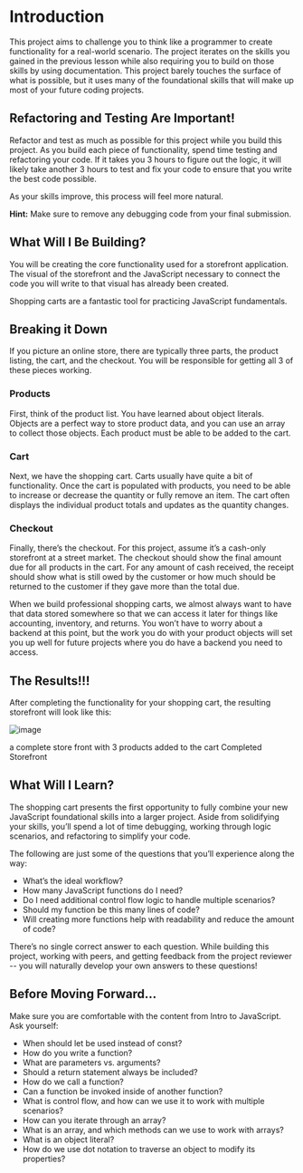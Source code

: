# Introduction
This project aims to challenge you to think like a programmer to create functionality for a real-world scenario. The project iterates on the skills you gained in the previous lesson while also requiring you to build on those skills by using documentation. This project barely touches the surface of what is possible, but it uses many of the foundational skills that will make up most of your future coding projects.

## Refactoring and Testing Are Important!
Refactor and test as much as possible for this project while you build this project. As you build each piece of functionality, spend time testing and refactoring your code. If it takes you 3 hours to figure out the logic, it will likely take another 3 hours to test and fix your code to ensure that you write the best code possible.

As your skills improve, this process will feel more natural.

**Hint:** Make sure to remove any debugging code from your final submission.

## What Will I Be Building?
You will be creating the core functionality used for a storefront application. The visual of the storefront and the JavaScript necessary to connect the code you will write to that visual has already been created.

Shopping carts are a fantastic tool for practicing JavaScript fundamentals.

## Breaking it Down
If you picture an online store, there are typically three parts, the product listing, the cart, and the checkout. You will be responsible for getting all 3 of these pieces working.

### Products
First, think of the product list. You have learned about object literals. Objects are a perfect way to store product data, and you can use an array to collect those objects. Each product must be able to be added to the cart.

### Cart
Next, we have the shopping cart. Carts usually have quite a bit of functionality. Once the cart is populated with products, you need to be able to increase or decrease the quantity or fully remove an item. The cart often displays the individual product totals and updates as the quantity changes.

### Checkout
Finally, there’s the checkout. For this project, assume it’s a cash-only storefront at a street market. The checkout should show the final amount due for all products in the cart. For any amount of cash received, the receipt should show what is still owed by the customer or how much should be returned to the customer if they gave more than the total due.

When we build professional shopping carts, we almost always want to have that data stored somewhere so that we can access it later for things like accounting, inventory, and returns. You won’t have to worry about a backend at this point, but the work you do with your product objects will set you up well for future projects where you do have a backend you need to access.

## The Results!!!
After completing the functionality for your shopping cart, the resulting storefront will look like this:

![image](https://github.com/IntermediaDesigns/shopping-cart/assets/139661024/19ecddb6-57f4-4112-b8c8-57acec6c3875)

a complete store front with 3 products added to the cart
Completed Storefront

## What Will I Learn?
The shopping cart presents the first opportunity to fully combine your new JavaScript foundational skills into a larger project. Aside from solidifying your skills, you’ll spend a lot of time debugging, working through logic scenarios, and refactoring to simplify your code.

The following are just some of the questions that you’ll experience along the way:

- What’s the ideal workflow?
- How many JavaScript functions do I need?
- Do I need additional control flow logic to handle multiple scenarios?
- Should my function be this many lines of code?
- Will creating more functions help with readability and reduce the amount of code?

There’s no single correct answer to each question. While building this project, working with peers, and getting feedback from the project reviewer -- you will naturally develop your own answers to these questions!

## Before Moving Forward...
Make sure you are comfortable with the content from Intro to JavaScript. Ask yourself:

- When should let be used instead of const?
- How do you write a function?
- What are parameters vs. arguments?
- Should a return statement always be included?
- How do we call a function?
- Can a function be invoked inside of another function?
- What is control flow, and how can we use it to work with multiple scenarios?
- How can you iterate through an array?
- What is an array, and which methods can we use to work with arrays?
- What is an object literal?
- How do we use dot notation to traverse an object to modify its properties?
